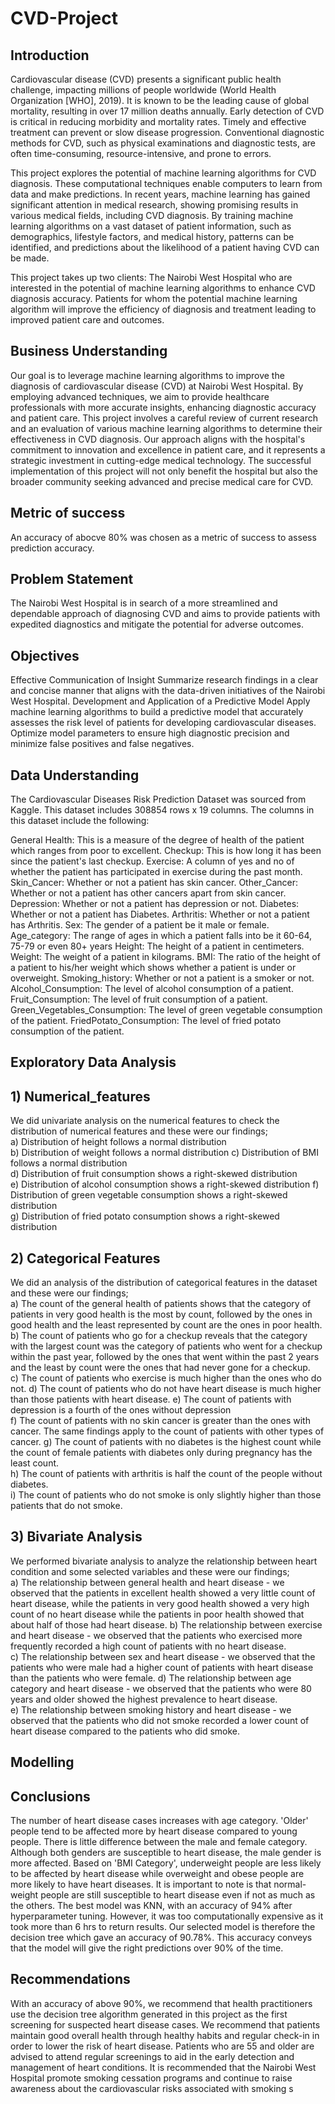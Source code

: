 # CVD-Project

## Introduction
Cardiovascular disease (CVD) presents a significant public health challenge, impacting millions of people worldwide (World Health Organization [WHO], 2019). It is known to be the leading cause of global mortality, resulting in over 17 million deaths annually. Early detection of CVD is critical in reducing morbidity and mortality rates. Timely and effective treatment can prevent or slow disease progression. Conventional diagnostic methods for CVD, such as physical examinations and diagnostic tests, are often time-consuming, resource-intensive, and prone to errors.

This project explores the potential of machine learning algorithms for CVD diagnosis. These computational techniques enable computers to learn from data and make predictions. In recent years, machine learning has gained significant attention in medical research, showing promising results in various medical fields, including CVD diagnosis. By training machine learning algorithms on a vast dataset of patient information, such as demographics, lifestyle factors, and medical history, patterns can be identified, and predictions about the likelihood of a patient having CVD can be made.

This project takes up two clients:
  The Nairobi West Hospital who are interested in the potential of machine learning algorithms to enhance CVD diagnosis accuracy.
  Patients for whom the potential machine learning algorithm will improve the efficiency of diagnosis and treatment leading to improved patient care and outcomes.

## Business Understanding
Our goal is to leverage machine learning algorithms to improve the diagnosis of cardiovascular disease (CVD) at Nairobi West Hospital. By employing advanced techniques, we aim to provide healthcare professionals with more accurate insights, enhancing diagnostic accuracy and patient care. This project involves a careful review of current research and an evaluation of various machine learning algorithms to determine their effectiveness in CVD diagnosis. Our approach aligns with the hospital's commitment to innovation and excellence in patient care, and it represents a strategic investment in cutting-edge medical technology. The successful implementation of this project will not only benefit the hospital but also the broader community seeking advanced and precise medical care for CVD.

## Metric of success 
An accuracy of abocve 80% was chosen as a metric of success to assess prediction accuracy.

## Problem Statement 

The Nairobi West Hospital is in search of a more streamlined and dependable approach of diagnosing CVD and aims to provide patients with expedited diagnostics and mitigate the potential for adverse
outcomes.

## Objectives
Effective Communication of Insight
  Summarize research findings in a clear and concise manner that aligns with the data-driven initiatives of the Nairobi West Hospital.
Development and Application of a Predictive Model
  Apply machine learning algorithms to build a predictive model that accurately assesses the risk level of patients for developing cardiovascular diseases.
  Optimize model parameters to ensure high diagnostic precision and minimize false positives and false negatives.

## Data Understanding 

The Cardiovascular Diseases Risk Prediction Dataset was sourced from Kaggle. This dataset includes 308854 rows x 19 columns. The columns in this dataset include the following:

General Health: This is a measure of the degree of health of the patient which ranges from poor to excellent.
Checkup: This is how long it has been since the patient's last checkup.
Exercise: A column of yes and no of whether the patient has participated in exercise during the past month.
Skin_Cancer: Whether or not a patient has skin cancer.
Other_Cancer: Whether or not a patient has other cancers apart from skin cancer.
Depression: Whether or not a patient has depression or not.
Diabetes: Whether or not a patient has Diabetes.
Arthritis: Whether or not a patient has Arthritis.
Sex: The gender of a patient be it male or female.
Age_category: The range of ages in which a patient falls into be it 60-64, 75-79 or even 80+ years
Height: The height of a patient in centimeters.
Weight: The weight of a patient in kilograms.
BMI: The ratio of the height of a patient to his/her weight which shows whether a patient is under or overweight.
Smoking_history: Whether or not a patient is a smoker or not.
Alcohol_Consumption: The level of alcohol consumption of a patient.
Fruit_Consumption: The level of fruit consumption of a patient.
Green_Vegetables_Consumption: The level of green vegetable consumption of the patient.
FriedPotato_Consumption: The level of fried potato consumption of the patient.

## Exploratory Data Analysis 
## 1) Numerical_features                                                                                                                                    
We did univariate analysis on the numerical features to check the distribution of numerical features and these were our findings;                                 
a) Distribution of height follows a normal distribution                                                                                                             
b) Distribution of weight follows a normal distribution                                                                                                             c) Distribution of BMI follows a normal distribution                                                                                                                                                                                                                          
d) Distribution of fruit consumption shows a right-skewed distribution                                                                                              
                                                                                                                                                                   e) Distribution of alcohol consumption shows a right-skewed distribution                                                                                            f) Distribution of green vegetable consumption shows a right-skewed distribution                                                                                    
                                                                                                                                                                    g) Distribution of fried potato consumption shows a right-skewed distribution                                                                                      

## 2) Categorical Features                                                                                                                         
We did an analysis of the distribution of categorical features in the dataset and these were our findings;                                                   
a) The count of the general health of patients shows that the category of patients in very good health is the most by count, followed by the ones in good health and the least represented by count are the ones in poor health.                                                                                                     
                                                                                                                                                                  b) The count of patients who go for a checkup reveals that the category with the largest count was the category of patients who went for a checkup within the past year, followed by the ones that went within the past 2 years and the least by count were the ones that had never gone for a checkup.                                
                                                                                                                                                                    c) The count of patients who exercise is much higher than the ones who do not.                                                                                                                                                                                                                                                        d) The count of patients who do not have heart disease is much higher than those patients with heart disease.                                                       e) The count of patients with depression is a fourth of the ones without depression                                                                                 
                                                                                                                                                                  f) The count of patients with no skin cancer is greater than the ones with cancer. The same findings apply to the count of patients with other types of cancer.     g) The count of patients with no diabetes is the highest count while the count of female patients with diabetes only during pregnancy has the least count.          
                                                                                                                                                                  h) The count of patients with arthritis is half the count of the people without diabetes.                                                                           
                                                                                                                                                                  i) The count of patients who do not smoke is only slightly higher than those patients that do not smoke.                                                           

## 3) Bivariate Analysis                                                                                                                              
We performed bivariate analysis to analyze the relationship between heart condition and some selected variables and these were our findings;                  
a) The relationship between general health and heart disease - we observed that the patients in excellent health showed a very little count of heart disease, while the patients in very good health showed a very high count of no heart disease while the patients in poor health showed that about half of those had heart disease.  b) The relationship between exercise and heart disease - we observed that the patients who exercised more frequently recorded a high count of patients with no heart disease.                                                                                                                       
c) The relationship between sex and heart disease - we observed that the patients who were male had a higher count of patients with heart disease than the patients who were female.                                                                                                                                                   d) The relationship between age category and heart disease - we observed that the patients who were 80 years and older showed the highest prevalence to heart disease.                                                                                                                                                 
e) The relationship between smoking history and heart disease - we observed that the patients who did not smoke recorded a lower count of heart disease compared to the patients who did smoke.    

## Modelling 


## Conclusions 
The number of heart disease cases increases with age category. 'Older' people tend to be affected more by heart disease compared to young people.
There is little difference between the male and female category. Although both genders are susceptible to heart disease, the male gender is more affected.
Based on 'BMI Category', underweight people are less likely to be affected by heart disease while overweight and obese people are more likely to have heart diseases. It is important to note is that normal-weight people are still susceptible to heart disease even if not as much as the others.
The best model was KNN, with an accuracy of 94% after hyperparameter tuning. However, it was too computationally expensive as it took more than 6 hrs to return results.     Our selected model is therefore the decision tree which gave an accuracy of 90.78%. This accuracy conveys that the model will give the right predictions over 90% of the time.

## Recommendations 
With an accuracy of above 90%, we recommend that health practitioners use the decision tree algorithm generated in this project as the first screening for suspected heart disease cases. 
We recommend that patients maintain good overall health through healthy habits and regular check-in in order to lower the risk of heart disease.
Patients who are 55 and older are advised to attend regular screenings to aid in the early detection and management of heart conditions.
It is recommended that the Nairobi West Hospital promote smoking cessation programs and continue to raise awareness about the cardiovascular risks associated with smoking
s

